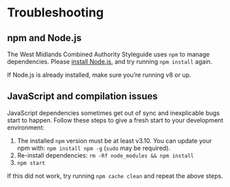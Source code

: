 # Troubleshooting

## npm and Node.js

The West Midlands Combined Authority Styleguide uses `npm` to manage dependencies. Please [install Node.js](https://nodejs.org), and try running `npm install` again.

If Node.js is already installed, make sure you’re running v8 or up.

## JavaScript and compilation issues

JavaScript dependencies sometimes get out of sync and inexplicable bugs start to happen. Follow these steps to give a fresh start to your development environment:

1. The installed `npm` version must be at least v3.10. You can update your npm with: `npm install npm -g` (`sudo` may be required).
2. Re-install dependencies: `rm -Rf node_modules && npm install`
3. `npm start`

If this did not work, try running `npm cache clean` and repeat the above steps.
